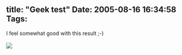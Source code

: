 title: "Geek test"
Date: 2005-08-16 16:34:58
Tags: 
---
I feel somewhat good with this result ;-)<br/><br/><a href="http://www.nerdtests.com/ft_cg.php?im" target="_blank"><img vspace="0" hspace="0" border="0" src="http://www.nerdtests.com/images/ft/cg.php?val=2732"/></a><br/><br/><br/><br/>
